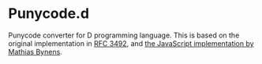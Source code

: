 # Punycode.d

Punycode converter for D programming language. This is based on the original implementation in [RFC 3492](https://www.ietf.org/rfc/rfc3492.txt), and [the JavaScript implementation by Mathias Bynens](https://github.com/bestiejs/punycode.js).
